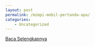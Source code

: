 ```yaml
---
layout: post
permalink: /mimpi-mobil-pertanda-apa/
categories:
    - Uncategorized
---
```


[Baca Selengkapnya](/06)